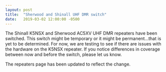 ```yaml
---
layout: post
title:  "Sherwood and Shinall UHF DMR switch"
date:   2019-03-02 12:00:00 -0500
---
```

The Shinall K5NSX and Sherwood AC5XV UHF DMR repeaters have been switched. This switch might be temporary or it might be permanent…that is yet to be determined. For now, we are testing to see if there are issues with the hardware on the K5NSX repeater. If you notice differences in coverage between now and before the switch, please let us know.

The repeaters page has been updated to reflect the change.
